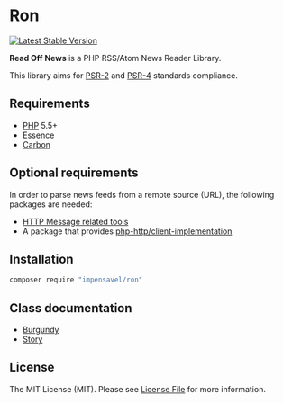 # Ron
[![Latest Stable Version](https://poser.pugx.org/impensavel/ron/v/stable)](https://packagist.org/packages/impensavel/ron)

**Read Off News** is a PHP RSS/Atom News Reader Library.

This library aims for [PSR-2][] and [PSR-4][] standards compliance.

[PSR-2]: https://github.com/php-fig/fig-standards/blob/master/accepted/PSR-2-coding-style-guide.md
[PSR-4]: https://github.com/php-fig/fig-standards/blob/master/accepted/PSR-4-autoloader.md

## Requirements
* [PHP](http://www.php.net) 5.5+
* [Essence](https://packagist.org/packages/impensavel/essence)
* [Carbon](https://packagist.org/packages/nesbot/carbon)

## Optional requirements
In order to parse news feeds from a remote source (URL), the following packages are needed:
* [HTTP Message related tools](https://packagist.org/packages/php-http/message)
* A package that provides [php-http/client-implementation](https://packagist.org/providers/php-http/client-implementation)

## Installation
``` bash
composer require "impensavel/ron"
```

## Class documentation
- [Burgundy](docs/Burgundy.md)
- [Story](docs/Story.md)

## License
The MIT License (MIT). Please see [License File](LICENSE.md) for more information.
